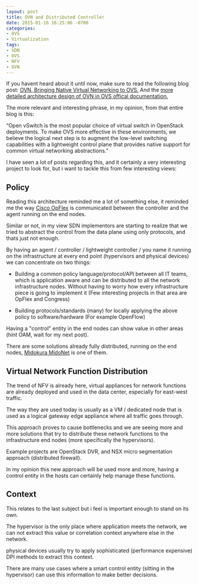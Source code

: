 ```yaml
---
layout: post
title: OVN and Distributed Controller
date: 2015-01-16 16:25:06 -0700
categories:
- OVS
- Virtualization
tags:
- SDN
- OVS
- NFV
- OVN
---
```

 

If you havent heard about it until now, make sure to read the following blog post:
[OVN, Bringing Native Virtual Networking to OVS.](http://networkheresy.com/2015/01/13/ovn-bringing-native-virtual-networking-to-ovs/)
And the [more detailed architecture design of OVN in OVS offical documentation.](http://openvswitch.org/pipermail/dev/2015-January/050380.html)

The more relevant and interesting phrase, in my opinion, from that entire blog is this:

“Open vSwitch is the most popular choice of virtual switch in OpenStack deployments. To make OVS more effective in these environments, we believe the logical next step is to augment the low-level switching capabilities with a lightweight control plane that provides native support for common virtual networking abstractions.”


I have seen a lot of posts regarding this, and it certainly a very interesting project to look for, but i want to tackle this from few interesting views:

## Policy

Reading this architecture reminded me a lot of something else, it reminded me the way [Cisco OpFlex](http://www.cisco.com/c/en/us/solutions/collateral/data-center-virtualization/application-centric-infrastructure/white-paper-c11-731302.html) is communicated between the controller and the agent running on the end nodes.

Similar or not, in my view SDN implementors are starting to realize that we tried to abstract the control from the data plane using only protocols, and thats just not enough.

By having an agent / controller / lightweight controller / you name it running on the infrastructure at every end point (hypervisors and physical devices) we can concentrate on two things:

* Building a  common policy language/protocol/API between all IT teams, which is application aware and can be distributed to all the network infrastructure nodes. 
Without having to worry how every infrastructure piece is going to implement it
(Few interesting projects in that area are OpFlex and Congress)

* Building protocols/standards (many) for locally applying the above policy to software/hardware
(For example OpenFlow)

Having a "control" entity in the end nodes can show value in other areas (hint OAM, wait for my next post).

There are some solutions already fully distributed, running on the end nodes, [Midokura MidoNet](http://bradhedlund.com/2012/10/06/mind-blowing-l2-l4-network-virtualization-by-midokura-midonet/) is one of them.

## Virtual Network Function Distribution

The trend of NFV is already here, virtual appliances for network functions are already
deployed and used in the data center, especially for east-west traffic.

The way they are used today is usually as a VM / dedicated node that is used as a logical gateway edge appliance where all traffic goes through.

This approach proves to cause bottlenecks and we are seeing more and more solutions that try to distribute these network functions to the infrastructure end nodes (more specifically the hypervisors).

Example projects are OpenStack DVR, and NSX micro segmentation approach (distributed firewall).

In my opinion this new approach will be used more and more, having a control entity in the hosts can certainly help manage these functions.


## Context
This relates to the last subject but i feel is important enough to stand on its own.

The hypervisor is the only place where application meets the network, we can not extract this value or correlation context anywhere else in the network.

physical devices usually try to apply sophisticated (performance expensive) DPI methods to extract this context.

There are many use cases where a smart control entity (sitting in the hypervisor) can use this information to make better decisions.


